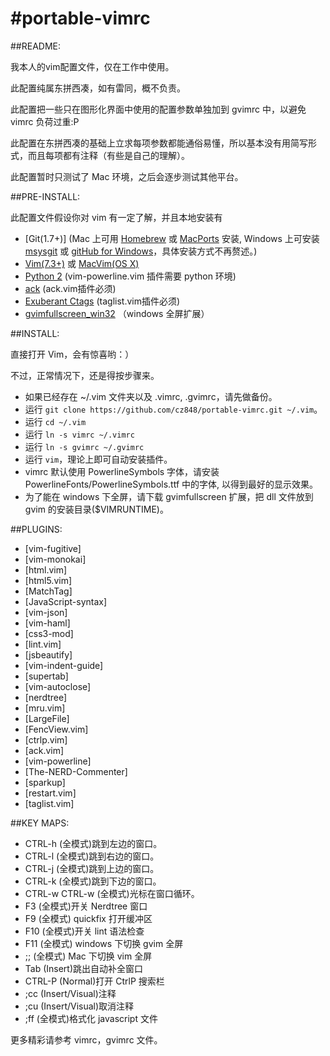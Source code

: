 #portable-vimrc
=========

##README:

我本人的vim配置文件，仅在工作中使用。

此配置纯属东拼西凑，如有雷同，概不负责。

此配置把一些只在图形化界面中使用的配置参数单独加到 gvimrc 中，以避免 vimrc 负荷过重:P

此配置在东拼西凑的基础上立求每项参数都能通俗易懂，所以基本没有用简写形式，而且每项都有注释（有些是自己的理解）。

此配置暂时只测试了 Mac 环境，之后会逐步测试其他平台。

##PRE-INSTALL:

此配置文件假设你对 vim 有一定了解，并且本地安装有

- [Git(1.7+)] (Mac 上可用 [Homebrew](http://mxcl.github.com/homebrew/) 或 [MacPorts](http://www.macports.org) 安装, Windows 上可安装 [msysgit](http://msysgit.github.com) 或 [gitHub for Windows](http://windows.github.com)，具体安装方式不再赘述。)
- [Vim(7.3+)](http://vim.sourceforge.net) 或 [MacVim(OS X)](https://github.com/b4winckler/macvim)
- [Python 2](http://www.python.org/getit/) (vim-powerline.vim 插件需要 python 环境)
- [ack](http://betterthangrep.com) (ack.vim插件必须)
- [Exuberant Ctags](http://ctags.sourceforge.net) (taglist.vim插件必须)
- [gvimfullscreen_win32](https://github.com/derekmcloughlin/gvimfullscreen_win32) （windows 全屏扩展）

##INSTALL:

直接打开 Vim，会有惊喜哟：）

不过，正常情况下，还是得按步骤来。

- 如果已经存在 ~/.vim 文件夹以及 .vimrc, .gvimrc，请先做备份。
- 运行 `git clone https://github.com/cz848/portable-vimrc.git ~/.vim`。
- 运行 `cd ~/.vim`
- 运行 `ln -s vimrc ~/.vimrc`
- 运行 `ln -s gvimrc ~/.gvimrc`
- 运行 `vim`，理论上即可自动安装插件。
- vimrc 默认使用 PowerlineSymbols 字体，请安装 PowerlineFonts/PowerlineSymbols.ttf 中的字体, 以得到最好的显示效果。
- 为了能在 windows 下全屏，请下载 gvimfullscreen 扩展，把 dll 文件放到 gvim 的安装目录($VIMRUNTIME)。

##PLUGINS:

- [vim-fugitive]
- [vim-monokai]
- [html.vim]
- [html5.vim]
- [MatchTag]
- [JavaScript-syntax]
- [vim-json]
- [vim-haml]
- [css3-mod]
- [lint.vim]
- [jsbeautify]
- [vim-indent-guide]
- [supertab]
- [vim-autoclose]
- [nerdtree]
- [mru.vim]
- [LargeFile]
- [FencView.vim]
- [ctrlp.vim]
- [ack.vim]
- [vim-powerline]
- [The-NERD-Commenter]
- [sparkup]
- [restart.vim]
- [taglist.vim]

##KEY MAPS:

- CTRL-h (全模式)跳到左边的窗口。
- CTRL-l (全模式)跳到右边的窗口。
- CTRL-j (全模式)跳到上边的窗口。
- CTRL-k (全模式)跳到下边的窗口。
- CTRL-w CTRL-w (全模式)光标在窗口循环。
- F3 (全模式)开关 Nerdtree 窗口
- F9 (全模式) quickfix 打开缓冲区
- F10 (全模式)开关 lint 语法检查
- F11 (全模式) windows 下切换 gvim 全屏
- ;; (全模式) Mac 下切换 vim 全屏
- Tab (Insert)跳出自动补全窗口
- CTRL-P (Normal)打开 CtrlP 搜索栏
- ;cc (Insert/Visual)注释
- ;cu (Insert/Visual)取消注释
- ;ff (全模式)格式化 javascript 文件

更多精彩请参考 vimrc，gvimrc 文件。

